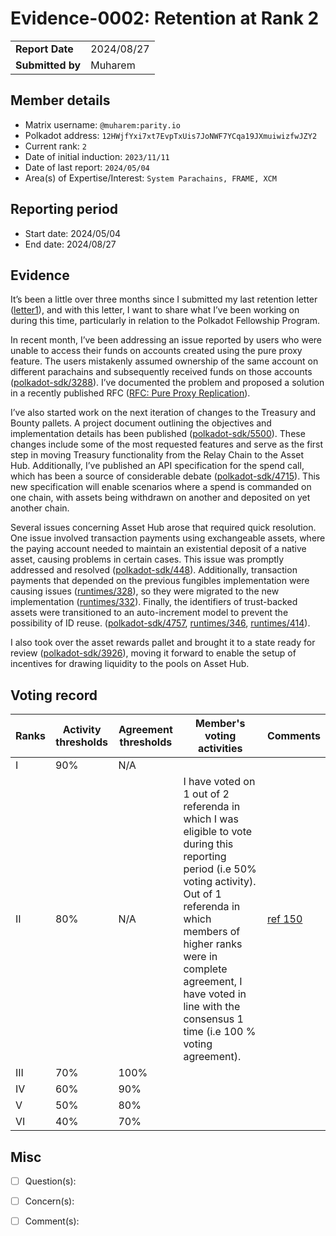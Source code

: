 # Evidence-0002: Retention at Rank 2

|                 |              |
| --------------- | ------------ |
| **Report Date** | 2024/08/27   |
| **Submitted by**| Muharem      |


## Member details

- Matrix username: `@muharem:parity.io`
- Polkadot address: `12HWjfYxi7xt7EvpTxUis7JoNWF7YCqa19JXmuiwizfwJZY2`
- Current rank: `2`
- Date of initial induction: `2023/11/11`
- Date of last report: `2024/05/04`
- Area(s) of Expertise/Interest: `System Parachains, FRAME, XCM`


## Reporting period

- Start date: 2024/05/04
- End date: 2024/08/27

## Evidence

It’s been a little over three months since I submitted my last retention letter ([letter1](https://github.com/polkadot-fellows/Evaluations/pull/6)), and with this letter, I want to share what I’ve been working on during this time, particularly in relation to the Polkadot Fellowship Program.

In recent month, I’ve been addressing an issue reported by users who were unable to access their funds on accounts created using the pure proxy feature. The users mistakenly assumed ownership of the same account on different parachains and subsequently received funds on those accounts ([polkadot-sdk/3288](https://github.com/paritytech/polkadot-sdk/issues/3288)). I’ve documented the problem and proposed a solution in a recently published RFC ([RFC: Pure Proxy Replication](https://github.com/polkadot-fellows/RFCs/pull/111)).

I’ve also started work on the next iteration of changes to the Treasury and Bounty pallets. A project document outlining the objectives and implementation details has been published ([polkadot-sdk/5500](https://github.com/paritytech/polkadot-sdk/issues/5500)). These changes include some of the most requested features and serve as the first step in moving Treasury functionality from the Relay Chain to the Asset Hub. Additionally, I’ve published an API specification for the spend call, which has been a source of considerable debate ([polkadot-sdk/4715](https://github.com/paritytech/polkadot-sdk/issues/4715)). This new specification will enable scenarios where a spend is commanded on one chain, with assets being withdrawn on another and deposited on yet another chain.

Several issues concerning Asset Hub arose that required quick resolution. One issue involved transaction payments using exchangeable assets, where the paying account needed to maintain an existential deposit of a native asset, causing problems in certain cases. This issue was promptly addressed and resolved ([polkadot-sdk/448](https://github.com/paritytech/polkadot-sdk/pull/4488)). Additionally, transaction payments that depended on the previous fungibles implementation were causing issues ([runtimes/328](https://github.com/polkadot-fellows/runtimes/issues/328)), so they were migrated to the new implementation ([runtimes/332](https://github.com/polkadot-fellows/runtimes/pull/332)). Finally, the identifiers of trust-backed assets were transitioned to an auto-increment model to prevent the possibility of ID reuse. ([polkadot-sdk/4757](https://github.com/paritytech/polkadot-sdk/pull/4757), [runtimes/346](https://github.com/polkadot-fellows/runtimes/pull/346), [runtimes/414](https://github.com/polkadot-fellows/runtimes/pull/414)).

I also took over the asset rewards pallet and brought it to a state ready for review ([polkadot-sdk/3926](https://github.com/paritytech/polkadot-sdk/pull/3926)), moving it forward to enable the setup of incentives for drawing liquidity to the pools on Asset Hub.

## Voting record

|  Ranks | Activity thresholds | Agreement thresholds | Member's voting activities | Comments |
|---|---|---|---|---|
|I  |90%   |N/A   |   |  |
|II |80%   |N/A   | I have voted on 1 out of 2 referenda in which I was eligible to vote during this reporting period (i.e 50% voting activity). Out of 1 referenda in which members of higher ranks were in complete agreement, I have voted in line with the consensus 1 time (i.e 100 % voting agreement). | [ref 150](https://collectives.subsquare.io/fellowship/referenda/150) |
|III|70%   |100%  |   |  |
|IV |60%   |90%   |   |  |
|V  |50%   |80%   |   |  |
|VI |40%   |70%   |   |  |


## Misc

- [ ] Question(s): 

- [ ] Concern(s): 

- [ ] Comment(s): 
